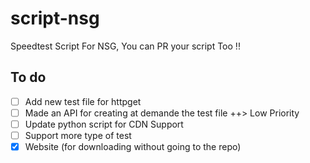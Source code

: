 # script-nsg
 Speedtest Script For NSG, You can PR your script Too !!

## To do
- [ ] Add new test file for httpget
- [ ] Made an API for creating at demande the test file ++> Low Priority
- [ ] Update python script for CDN Support
- [ ] Support more type of test
- [x] Website (for downloading without going to the repo)

